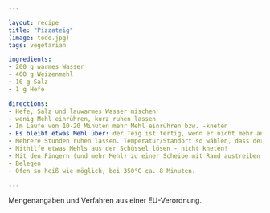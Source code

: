 ```yaml
---

layout: recipe
title: "Pizzateig"
(image: todo.jpg)
tags: vegetarian

ingredients:
- 200 g warmes Wasser
- 400 g Weizenmehl
- 10 g Salz
- 1 g Hefe

directions:
- Hefe, Salz und lauwarmes Wasser mischen
- wenig Mehl einrühren, kurz ruhen lassen
- Im Laufe von 10-20 Minuten mehr Mehl einrühren bzw. -kneten
- Es bleibt etwas Mehl über: der Teig ist fertig, wenn er nicht mehr and Hand oder Schüssel klebt.
- Mehrere Stunden ruhen lassen. Temperatur/Standort so wählen, dass der Teig am Ende das 2- oder 3-fache Volument hat.
- Mithilfe etwas Mehls aus der Schüssel lösen - nicht kneten!
- Mit den Fingern (und mehr Mehl) zu einer Scheibe mit Rand austreiben
- Belegen
- Ofen so heiß wie möglich, bei 350°C ca. 8 Minuten.

---
```


Mengenangaben und Verfahren aus einer EU-Verordnung.